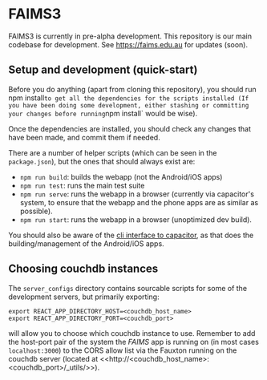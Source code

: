 # FAIMS3

FAIMS3 is currently in pre-alpha development. This repository is our main
codebase for development. See <https://faims.edu.au> for updates (soon).

## Setup and development (quick-start)

Before you do anything (apart from cloning this repository), you should run
npm install`to get all the dependencies
for the scripts installed (If you have been doing some development, either
stashing or committing your changes before
running`npm install` would be wise).

Once the dependencies are installed, you should check any changes that have been
made, and commit them if needed.

There are a number of helper scripts (which can be seen in the `package.json`),
but the ones that should always exist
are:

* `npm run build`: builds the webapp (not the Android/iOS apps)
* `npm run test`: runs the main test suite
* `npm run serve`: runs the webapp in a browser (currently via capacitor's
   system, to ensure that the webapp and the phone apps are as similar as
   possible).
* `npm run start`: runs the webapp in a browser (unoptimized dev build).

You should also be aware of the
[cli interface to capacitor](https://capacitorjs.com/docs/cli), as that does the
building/management of the Android/iOS
apps.

## Choosing couchdb instances

The `server_configs` directory contains sourcable scripts for some of the
development servers, but primarily exporting:

```!shell
export REACT_APP_DIRECTORY_HOST=<couchdb_host_name>
export REACT_APP_DIRECTORY_PORT=<couchdb_port>
```

will allow you to choose which couchdb instance to use. Remember to add the
host-port pair of the system the *FAIMS* app is running on (in most cases
`localhost:3000`) to the CORS allow list via the Fauxton running on the couchdb
server (located at <<http://<couchdb_host_name>:<couchdb_port>/_utils/>>).
